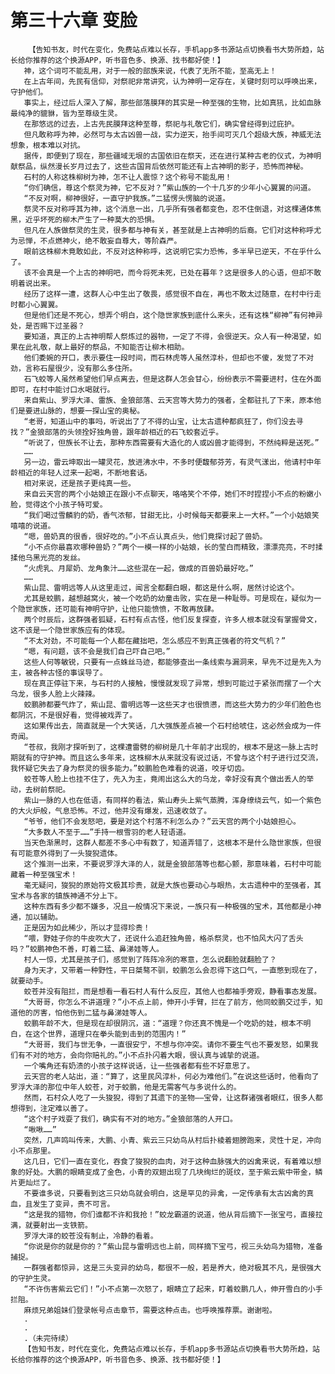 # 第三十六章 变脸
        【告知书友，时代在变化，免费站点难以长存，手机app多书源站点切换看书大势所趋，站长给你推荐的这个换源APP，听书音色多、换源、找书都好使！】
       神，这个词可不能乱用，对于一般的部族来说，代表了无所不能，至高无上！
       在上古年间，先民有信仰，对祭祀非常讲究，认为神明一定存在，关键时刻可以呼唤出来，守护他们。
       事实上，经过后人深入了解，那些部落膜拜的其实是一种至强的生物，比如真犼，比如血脉最纯净的貔貅，皆为至尊级生灵。
       在那悠远的过去，上古先民膜拜这种至尊，祭祀与礼敬它们，确实曾经得到过庇护。
       但凡敢称呼为神，必然可与太古凶兽一战，实力逆天，抬手间可灭几个超级大族，神威无法想象，根本难以对抗。
       据传，即便到了现在，那些疆域无垠的古国依旧在祭天，还在进行某种古老的仪式，为神明献祭品，纵然漫长岁月过去了，这些古国背后依然可能还有上古神明的影子，恐怖而神秘。
       石村的人称这株柳树为神，怎不让人震惊？这个称号不能乱用！
       “你们确信，尊这个祭灵为神，它不反对？”紫山族的一个十几岁的少年小心翼翼的问道。
       “不反对啊，柳神很好，一直守护我族。”二猛愣头愣脑的说道。
       祭灵不反对称呼其为神，这个消息一出，几乎所有强者都变色，忍不住倒退，对这棵通体焦黑，近乎坏死的柳木产生了一种莫大的恐惧。
       但凡在人族做祭灵的生灵，很多都与神有关，甚至就是上古神明的后裔。它们对这种称呼尤为忌惮，不点燃神火，绝不敢妄自尊大，等阶森严。
       眼前这株柳木竟敢如此，不反对这种称呼，这说明它实力恐怖，多半早已逆天，不在乎什么了。
       该不会真是一个上古的神明吧，而今将死未死，已处在暮年？这是很多人的心语，但却不敢明着说出来。
       经历了这样一遭，这群人心中生出了敬畏，感觉很不自在，再也不敢太过随意，在村中行走时都小心翼翼。
       但是他们还是不死心，想弄个明白，这个隐世家族到底什么来头，还有这株“柳神”有何神异处，是否赐下过圣器？
       要知道，真正的上古神明帮人祭炼过的器物，一定了不得，会很逆天。众人有一种渴望，如果在此礼敬，献上最好的祭品，不知能否让柳木相助。
       他们委婉的开口，表示要住一段时间，而石林虎等人虽然淳朴，但却也不傻，发觉了不对劲，言称石屋很少，没有那么多住所。
       石飞蛟等人虽然希望他们早点离去，但是这群人怎会甘心，纷纷表示不需要进村，住在外面即可，在村中能讨口水喝就行。
       来自紫山、罗浮大泽、雷族、金狼部落、云天宫等大势力的强者，全都驻扎了下来，原本他们是要进山脉的，想要一探山宝的奥秘。
       “老哥，知道山中的事吗，听说出了了不得的山宝，让太古遗种都疯狂了，你们没去寻找？”金狼部落的头领拴好独角兽，跟年龄相近的石飞蛟套近乎。
       “听说了，但族长不让去，那种东西需要有大造化的人或凶兽才能得到，不然纯粹是送死。”
       ……
       另一边，雷云坤取出一罐灵花，放进沸水中，不多时便馥郁芬芳，有灵气漾出，他请村中年龄相近的年轻人过来一起喝，不断地套话。
       相对来说，还是孩子更纯真一些。
       来自云天宫的两个小姑娘正在跟小不点聊天，咯咯笑个不停，她们不时捏捏小不点的粉嫩小脸，觉得这个小孩子特可爱。
       “我们喝过雪麟豹的奶，香气浓郁，甘甜无比，小时候每天都要来上一大杯。”一个小姑娘笑嘻嘻的说道。
       “嗯，兽奶真的很香，很好吃的。”小不点认真点头，他们竟探讨起了兽奶。
       “小不点你最喜欢哪种兽奶？”两个一模一样的小姑娘，长的莹白而精致，漂漂亮亮，不时揉揉他乌黑光亮的发丝。
       “火虎乳、月犀奶、龙角象汁……这些混在一起，做成的百兽奶最好吃。”
       ……
       紫山昆、雷明远等人从这里走过，闻言全都翻白眼，都这是什么啊，居然讨论这个。
       尤其是蛟鹏，越想越窝火，被一个吃奶的幼童击败，实在是一种耻辱。可是现在，疑似为一个隐世家族，还可能有神明守护，让他只能愤愤，不敢再放肆。
       两个时辰后，这群强者狐疑，石村有点古怪，他们反复探查，许多人根本就没有掌握骨文，这不该是一个隐世家族应有的体现。
       “不太对劲，不可能每一个人都在藏拙吧，怎么感应不到真正强者的符文气机？”
       “嗯，有问题，该不会是我们自己吓自己吧。”
       这些人何等敏锐，只要有一点蛛丝马迹，都能够查出一条线索与漏洞来，早先不过是先入为主，被各种古怪的事误导了。
       现在真正停驻下来，与石村的人接触，慢慢就发现了异常，想到可能过于紧张而摆了一个大乌龙，很多人脸上火辣辣。
       蛟鹏肺都要气炸了，紫山昆、雷明远等一这些天才也很愤懑，而这些大势力的少年们脸色也都阴沉，不是很好看，觉得被戏弄了。
       这如果传出去，简直就是一个大笑话，几大强族差点被一个石村给唬住，这必然会成为一件奇闻。
       “苍叔，我刚才探听到了，这棵遭雷劈的柳树是几十年前才出现的，根本不是这一脉上古时期就有的守护神。而且这么多年来，这株柳木从来就没有说过话，不曾与这个村子进行过交流，我怀疑它失去了身为祭灵的很多能力。”蛟鹏脸色难看的说道，咬牙切齿。
       蛟苍等人脸上也挂不住了，先入为主，竟闹出这么大的乌龙，幸好没有真个做出丢人的举动，去树前祭祀。
       紫山一脉的人也在低语，有同样的看法，紫山寿头上紫气蒸腾，浑身缭绕云气，如一个紫色的大火炉般，气息恐怖。不过，他并没有爆发，迅速收敛了。
       “爷爷，他们不会发怒吧，要是对这个村落不利怎么办？”云天宫的两个小姑娘担心。
       “大多数人不至于……”手持一根雪羽的老人轻语道。
       当天色渐黑时，这群人都差不多心中有数了，知道弄错了，这根本不是什么隐世家族，但很有可能意外得到了一头狻猊遗体。
       这个推测一出来，不要说罗浮大泽的人，就是金狼部落等也都心颤，那意味着，石村中可能藏着一种至强宝术！
       毫无疑问，狻猊的原始符文极其珍贵，就是大族也要动心与眼热，太古遗种中的至强者，其宝术与各家的镇族神通不分上下。
       这种东西有多少都不嫌多，况且一般情况下来说，一族只有一种极强的宝术，其他都是小神通，加以辅助。
       正是因为如此稀少，所以才显得珍贵！
       “喂，野娃子你的牛皮吹大了，还说什么追赶独角兽，格杀祭灵，也不怕风大闪了舌头吗？”蛟鹏神色不善，盯着二猛、鼻涕娃等人。
       村人一惊，尤其是孩子们，感觉到了阵阵冷冽的寒意，怎么说翻脸就翻脸了？
       身为天才，又带着一种野性，平日桀骜不驯，蛟鹏怎么会忍得下这口气，一直憋到现在了，就要动手。
       蛟苍并没有阻拦，而是想看一看石村人有什么反应，其他人也都袖手旁观，静看事态发展。
       “大哥哥，你怎么不讲道理？”小不点上前，伸开小手臂，拦在了前方，他同蛟鹏交过手，知道他的厉害，怕他伤到二猛与鼻涕娃等人。
       蛟鹏年龄不大，但是现在却很阴沉，道：“道理？你还真不愧是一个吃奶的娃，根本不明白，在这个世界，道理只在拳头能到击到的范围内！”
       “大哥哥，我们与世无争，一直很安宁，不想与你冲突。请你不要生气也不要发怒，如果我们有不对的地方，会向你赔礼的。”小不点扑闪着大眼，很认真与诚挚的说道。
       一个嘴角还有奶渍的小孩子这样说话，让一些强者都有些不好意思了。
       云天宫的老人站出，道：“算了，这里民风淳朴，何必为难他们。”在说这些话时，他看向了罗浮大泽的那位中年人蛟苍，对于蛟鹏，他是无需客气与多说什么的。
       然而，石村众人吃了一头狻猊，得到了其遗下的圣物——宝骨，让这群诸强者眼红，很多人都想得到，注定难以善了。
       “这个村子戏耍了我们，确实有不对的地方。”金狼部落的人开口。
       “啾啾……”
       突然，几声鸣叫传来，大鹏、小青、紫云三只幼鸟从村后扑棱着翅膀跑来，灵性十足，冲向小不点那里。
       这几日，它们一直在变化，吞食了狻猊的血肉，对于这种血脉强大的凶禽来说，有着难以想象的好处。大鹏的眼睛变成了金色，小青的双翅出现了几块绚烂的斑纹，至于紫云紫中带金，鳞片更灿烂了。
       不要谁多说，只要看到这三只幼鸟就会明白，这是罕见的异禽，一定传承有太古凶禽的真血，且发生了变异，贵不可言。
       “这是我的猎物，你们谁都不许和我抢！”蛟龙霸道的说道，他从背后摘下一张宝弓，直接拉满，就要射出一支铁箭。
       罗浮大泽的蛟苍没有制止，冷静的看着。
       “你说是你的就是你的？”紫山昆与雷明远也上前，同样摘下宝弓，视三头幼鸟为猎物，准备捕捉。
       一群强者都惊异，这是三头变异的幼鸟，都很不一般，若是养大，绝对极其不凡，是很强大的守护生灵。
       “不许伤害紫云它们！”小不点第一次怒了，眼睛立了起来，盯着蛟鹏几人，伸开雪白的小手拦阻。
       麻烦兄弟姐妹们登录帐号点击章节，需要这种点击。也呼唤推荐票。谢谢啦。
       .
       .
       .（未完待续）
       【告知书友，时代在变化，免费站点难以长存，手机app多书源站点切换看书大势所趋，站长给你推荐的这个换源APP，听书音色多、换源、找书都好使！】